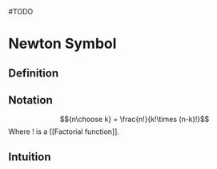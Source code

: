 #TODO 
# Newton Symbol
## Definition

## Notation
$${n\choose k} = \frac{n!}{k!\times (n-k)!}$$
Where $!$ is a [[Factorial function]].
## Intuition
